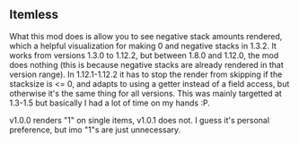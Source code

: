 ## Itemless

What this mod does is allow you to see negative stack amounts rendered, which a helpful visualization for making 0 and negative stacks in 1.3.2. It works from versions 1.3.0 to 1.12.2, but between 1.8.0 and 1.12.0, the mod does nothing (this is because negative stacks are already rendered in that version range). In 1.12.1-1.12.2 it has to stop the render from skipping if the stacksize is <= 0, and adapts to using a getter instead of a field access, but otherwise it's the same thing for all versions. This was mainly targetted at 1.3-1.5 but basically I had a lot of time on my hands :P.

v1.0.0 renders "1" on single items, v1.0.1 does not. I guess it's personal preference, but imo "1"s are just unnecessary.
